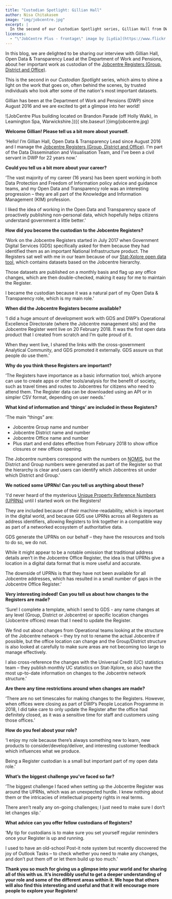 ```yaml
---
title: "Custodian Spotlight: Gillian Hall"
author: Nisa Chitakasem
image: "img/jobcentre.jpg"
excerpt: |
  In the second of our Custodian Spotlight series, Gillian Hall from DWP explains how their important Jobcenter Registers are managed and used, and shares some insights on working with Unique Property Reference Numbers (UPRNs).
licenses:
  - "\"JobCentre Plus - frontage\" image by [Lydia](https://www.flickr.com/photos/lydiashiningbrightly/5214992301) used under [CC-BY 2.0](https://creativecommons.org/licenses/by/2.0/)."
---
```

In this blog, we are delighted to be sharing our interview with Gillian Hall, Open Data & Transparency Lead at the Department of Work and Pensions, about her important work as custodian of the [Jobcentre Registers (Group, District and Office)](https://registers.app/collection/11:117).

This is the second in our *Custodian Spotlight* series, which aims to shine a light on the work that goes on, often behind the scenes, by trusted individuals who look after some of the nation's most important datasets.

Gillian has been at the Department of Work and Pensions (DWP) since August 2016 and we are excited to get a glimpse into her world!

![JobCentre Plus building located on Brandon Parade (off Holly Walk), in Leamington Spa, Warwickshire.]({{ site.baseurl }}img/jobcentre.jpg)

**Welcome Gillian! Please tell us a bit more about yourself.**

‘Hello! I’m Gillian Hall, Open Data & Transparency Lead since August 2016 and I manage the [Jobcentre Registers (Group, District and Office)](https://registers.app/collection/11:117). I’m part of the Data Dissemination and Visualisation Team, and I’ve been a civil servant in DWP for 22 years now.’

**Could you tell us a bit more about your career?**

‘The vast majority of my career (16 years) has been spent working in both Data Protection and Freedom of Information policy advice and guidance teams, and my Open Data and Transparency role was an interesting progression – they are all part of the Knowledge and Information Management (KIM) profession.

I liked the idea of working in the Open Data and Transparency space of proactively publishing non-personal data, which hopefully helps citizens understand government a little better.’

**How did you become the custodian to the Jobcentre Registers?**

‘Work on the Jobcentre Registers started in July 2017 when Government Digital Services (GDS) specifically asked for them because they had identified them as an important National Infrastructure product. The Registers sat well with me in our team because of our [Stat-Xplore open data tool](https://stat-xplore.dwp.gov.uk/), which contains datasets based on the Jobcentre hierarchy.

Those datasets are published on a monthly basis and flag up any office changes, which are then double-checked, making it easy for me to maintain the Register.

I became the custodian because it was a natural part of my Open Data & Transparency role, which is my main role.’

**When did the Jobcentre Registers become available?**

‘I did a huge amount of development work with GDS and DWP’s Operational Excellence Directorate (where the Jobcentre management sits) and the Jobcentre Register went live on 20 February 2018. It was the first open data product that I created from scratch and I’m quite proud of it.

When they went live, I shared the links with the cross-government Analytical Community, and GDS promoted it externally. GDS assure us that people do use them.’

**Why do you think these Registers are important?**

‘The Registers have importance as a basic information tool, which anyone can use to create apps or other tools/analysis for the benefit of society, such as travel times and routes to Jobcentres for citizens who need to attend them. The Register data can be downloaded using an API or in simpler CSV format, depending on user needs.’

**What kind of information and ‘things’ are included in these Registers?**

‘The main “things” are:
* Jobcentre Group name and number
* Jobcentre District name and number
* Jobcentre Office name and number
* Plus start and end dates effective from February 2018 to show office closures or new offices opening.

The Jobcentre numbers correspond with the numbers on [NOMIS](https://www.nomisweb.co.uk), but the District and Group numbers were generated as part of the Register so that the hierarchy is clear and users can identify which Jobcentres sit under which District and Group.’

**We noticed some UPRNs! Can you tell us anything about these?**

‘I'd never heard of the mysterious [Unique Property Reference Numbers (UPRNs)](https://www.ordnancesurvey.co.uk/business-government/tools-support/uprn) until I started work on the Registers!

They are included because of their machine-readability, which is important in the digital world, and because GDS use UPRNs across all Registers as address identifiers, allowing Registers to link together in a compatible way as part of a networked ecosystem of authoritative data.

GDS generate the UPRNs on our behalf – they have the resources and tools to do so, we do not.

While it might appear to be a notable omission that traditional address details aren’t in the Jobcentre Office Register, the idea is that UPRNs give a location in a digital data format that is more useful and accurate.

The downside of UPRNs is that they have not been available for all Jobcentre addresses, which has resulted in a small number of gaps in the Jobcentre Office Register.’

**Very interesting indeed! Can you tell us about how changes to the Registers are made?**

‘Sure! I complete a template, which I send to GDS - any name changes at any level (Group, District or Jobcentre) or specific location changes (Jobcentre offices) mean that I need to update the Register.

We find out about changes from Operational teams looking at the structure of the Jobcentre network – they try not to rename the actual Jobcentre if possible, but the office location can change and the Group/District structure is also looked at carefully to make sure areas are not becoming too large to manage effectively.

I also cross-reference the changes with the Universal Credit (UC) statistics team – they publish monthly UC statistics on Stat-Xplore, so also have the most up-to-date information on changes to the Jobcentre network structure.’

**Are there any time restrictions around when changes are made?**

‘There are no set timescales for making changes to the Registers. However, when offices were closing as part of DWP’s People Location Programme in 2018, I did take care to only update the Register after the office had definitely closed, as it was a sensitive time for staff and customers using those offices.’

**How do you feel about your role?**

‘I enjoy my role because there’s always something new to learn, new products to consider/develop/deliver, and interesting customer feedback which influences what we produce.

Being a Register custodian is a small but important part of my open data role.’

**What’s the biggest challenge you’ve faced so far?**

‘The biggest challenge I faced when setting up the Jobcentre Register was around the UPRNs, which was an unexpected hurdle. I knew nothing about them or the intricacies of intellectual property rights in real terms.

There aren’t really any on-going challenges; I just need to make sure I don’t let changes slip.’

**What advice can you offer fellow custodians of Registers?**

‘My tip for custodians is to make sure you set yourself regular reminders once your Register is up and running.

I used to have an old-school Post-it note system but recently discovered the joy of Outlook Tasks – to check whether you need to make any changes, and don’t put them off or let them build up too much.’

**Thank you so much for giving us a glimpse into your world and for sharing all of this with us. It’s incredibly useful to get a deeper understanding of your role and some of the different areas within it. We hope that others will also find this interesting and useful and that it will encourage more people to explore your Registers!**
